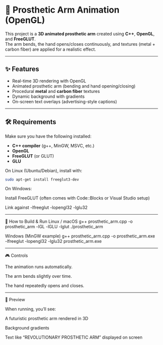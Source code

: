 # 🦾 Prosthetic Arm Animation (OpenGL)

This project is a **3D animated prosthetic arm** created using **C++**, **OpenGL**, and **FreeGLUT**.  
The arm bends, the hand opens/closes continuously, and textures (metal + carbon fiber) are applied for a realistic effect.  

---

## ✨ Features
- Real-time 3D rendering with OpenGL
- Animated prosthetic arm (bending and hand opening/closing)
- Procedural **metal** and **carbon fiber** textures
- Dynamic background with gradients
- On-screen text overlays (advertising-style captions)

---

## 🛠️ Requirements
Make sure you have the following installed:
- **C++ compiler** (g++, MinGW, MSVC, etc.)
- **OpenGL**
- **FreeGLUT** (or GLUT)
- **GLU**

On Linux (Ubuntu/Debian), install with:
```bash
sudo apt-get install freeglut3-dev
```
On Windows:

Install FreeGLUT (often comes with Code::Blocks or Visual Studio setup)

Link against -lfreeglut -lopengl32 -lglu32

---

🚀 How to Build & Run
Linux / macOS
g++ prosthetic_arm.cpp -o prosthetic_arm -lGL -lGLU -lglut
./prosthetic_arm

Windows (MinGW example)
g++ prosthetic_arm.cpp -o prosthetic_arm.exe -lfreeglut -lopengl32 -lglu32
prosthetic_arm.exe

---

🎮 Controls

The animation runs automatically.

The arm bends slightly over time.

The hand repeatedly opens and closes.

---

📸 Preview

When running, you’ll see:

A futuristic prosthetic arm rendered in 3D

Background gradients

Text like “REVOLUTIONARY PROSTHETIC ARM” displayed on screen
